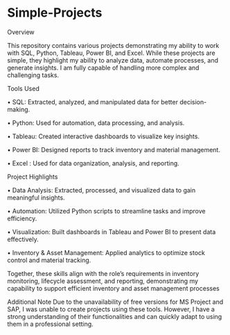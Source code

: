 # Simple-Projects
Overview

This repository contains various projects demonstrating my ability to work with SQL, Python, Tableau, Power BI, and Excel. While these projects are  simple, they highlight my ability to analyze data, automate processes, and generate insights. I am fully capable of handling more complex and challenging tasks.

Tools Used

•	SQL: Extracted, analyzed, and manipulated data for better decision-making.

•	Python: Used for automation, data processing, and analysis.

•	Tableau: Created interactive dashboards to visualize key insights.

•	Power BI: Designed reports to track inventory and material management.

•	Excel : Used for data organization, analysis, and reporting.


Project Highlights

•	Data Analysis: Extracted, processed, and visualized data to gain meaningful insights.

•	Automation: Utilized Python scripts to streamline tasks and improve efficiency.

•	Visualization: Built dashboards in Tableau and Power BI to present data effectively.

•	Inventory & Asset Management: Applied analytics to optimize stock control and material tracking.

Together, these skills align with the role’s requirements in inventory monitoring, lifecycle assessment, and reporting, demonstrating my capability to support efficient inventory and asset management processes

Additional Note Due to the unavailability of free versions for MS Project and SAP, I was unable to create projects using these tools. However, I have a strong understanding of their functionalities and can quickly adapt to using them in a professional setting.

